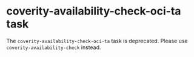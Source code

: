 # coverity-availability-check-oci-ta task

The `coverity-availability-check-oci-ta` task is deprecated.  Please use `coverity-availability-check` instead.
